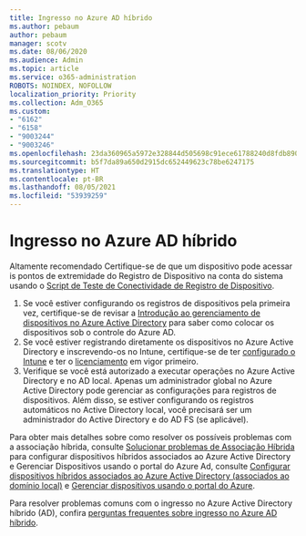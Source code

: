 ```yaml
---
title: Ingresso no Azure AD híbrido
ms.author: pebaum
author: pebaum
manager: scotv
ms.date: 08/06/2020
ms.audience: Admin
ms.topic: article
ms.service: o365-administration
ROBOTS: NOINDEX, NOFOLLOW
localization_priority: Priority
ms.collection: Adm_O365
ms.custom:
- "6162"
- "6158"
- "9003244"
- "9003246"
ms.openlocfilehash: 23da360965a5972e328844d505698c91ece61788240d8fdb8909fff3a7ef0d7f
ms.sourcegitcommit: b5f7da89a650d2915dc652449623c78be6247175
ms.translationtype: HT
ms.contentlocale: pt-BR
ms.lasthandoff: 08/05/2021
ms.locfileid: "53939259"
---
```

# <a name="troubleshoot-hybrid-azure-ad-join"></a>Ingresso no Azure AD híbrido

Altamente recomendado Certifique-se de que um dispositivo pode acessar is pontos de extremidade do Registro de Dispositivo na conta do sistema usando o [Script de Teste de Conectividade de Registro de Dispositivo](https://docs.microsoft.com/samples/azure-samples/testdeviceregconnectivity/testdeviceregconnectivity/).

1. Se você estiver configurando os registros de dispositivos pela primeira vez, certifique-se de revisar a [Introdução ao gerenciamento de dispositivos no Azure Active Directory](https://docs.microsoft.com/samples/azure-samples/testdeviceregconnectivity/testdeviceregconnectivity/) para saber como colocar os dispositivos sob o controle do Azure AD.
1. Se você estiver registrando diretamente os dispositivos no Azure Active Directory e inscrevendo-os no Intune, certifique-se de ter [configurado o Intune](https://docs.microsoft.com/mem/intune/enrollment/device-enrollment?WT.mc_id=Portal-Microsoft_Azure_Support) e ter o [licenciamento](https://docs.microsoft.com/mem/intune/fundamentals/licenses-assign?WT.mc_id=Portal-Microsoft_Azure_Support) em vigor primeiro.
1. Verifique se você está autorizado a executar operações no Azure Active Directory e no AD local. Apenas um administrador global no Azure Active Directory pode gerenciar as configurações para registros de dispositivos. Além disso, se estiver configurando os registros automáticos no Active Directory local, você precisará ser um administrador do Active Directory e do AD FS (se aplicável).

Para obter mais detalhes sobre como resolver os possíveis problemas com a associação híbrida, consulte [Solucionar problemas de Associação Híbrida](https://docs.microsoft.com/azure/active-directory/devices/troubleshoot-hybrid-join-windows-current) para configurar dispositivos híbridos associados ao Azure Active Directory e Gerenciar Dispositivos usando o portal do Azure Ad, consulte [Configurar dispositivos híbridos associados ao Azure Active Directory (associados ao domínio local)](https://docs.microsoft.com/azure/active-directory/devices/hybrid-azuread-join-plan?WT.mc_id=Portal-Microsoft_Azure_Support) e [Gerenciar dispositivos usando o portal do Azure](https://docs.microsoft.com/azure/active-directory/devices/device-management-azure-portal?WT.mc_id=Portal-Microsoft_Azure_Support).

Para resolver problemas comuns com o ingresso no Azure Active Directory híbrido (AD), confira [perguntas frequentes sobre ingresso no Azure AD híbrido](https://docs.microsoft.com/azure/active-directory/devices/faq#hybrid-azure-ad-join-faq).
